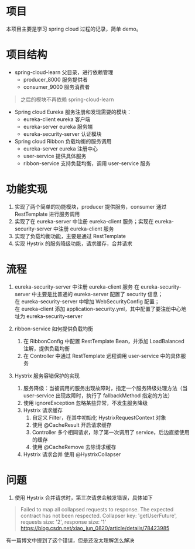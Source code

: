 # 项目
本项目主要是学习 spring cloud 过程的记录，简单 demo。

# 项目结构
 - spring-cloud-learn 父目录，进行依赖管理
    - producer_8000 服务提供者
    - consumer_9000 服务消费者
      
> 之后的模块不再依赖 spring-cloud-learn
- Spring cloud Eureka 服务注册和发现需要的模块：
   - eureka-client eureka 客户端
   - eureka-server eureka 服务端
   - eureka-security-server 认证模块  
- Spring cloud Ribbon 负载均衡的服务调用
   - eureka-server eureka 注册中心
   - user-service 提供具体服务
   - ribbon-service 支持负载均衡，调用 user-service 服务
    
# 功能实现
1. 实现了两个简单的功能模块，producer 提供服务，consumer 通过 RestTemplate 进行服务调用
2. 实现了在 eureka-server 中注册 eureka-client 服务；实现在 eureka-security-server 中注册 eureka-client 服务
3. 实现了负载均衡功能，主要是通过 RestTemplate
4. 实现 Hystrix 的服务降级功能，请求缓存，合并请求

# 流程
1. eureka-security-server 中注册 eureka-client 服务
   在 eureka-security-server 中主要是比普通的 eureka-server 配置了 security 信息；  
   在 eureka-security-server 中增加 WebSecurityConfig 配置；  
   在 eureka-client 添加 application-security.yml，其中配置了要注册中心地址为 eureka-security-server
   
2. ribbon-service 如何提供负载均衡
   1. 在 RibbonConfig 中配置 RestTemplate Bean，并添加 LoadBalanced 注解，提供负载均衡
   2. 在 Controller 中通过 RestTemplate 远程调用 user-service 中的具体服务
    
3. Hystrix 服务容错保护的实现
    1. 服务降级：当被调用的服务出现故障时，指定一个服务降级处理方法（当 user-service 出现故障时，执行了 fallbackMethod 指定的方法）
    2. 使用 ignoreException 忽略某些异常，不发生服务降级
    3. Hystrix 请求缓存
        1. 自定义 Filter，在其中初始化 HystrixRequestContext 对象
        2. 使用 @CacheResult 开启请求缓存
        3. Controller 多个相同请求，除了第一次调用了 service，后边直接使用的缓存
        4. 使用 @CacheRemove 去除请求缓存
    4. Hystrix 请求合并 使用 @HystrixCollapser
    

# 问题
1. 使用 Hystrix 合并请求时，第三次请求会触发错误，具体如下
> Failed to map all collapsed requests to response. The expected contract has not been respected. Collapser key: 'getUserFuture', requests size: '2', response size: '1'  
> https://blog.csdn.net/xiao_jun_0820/article/details/78423985

有一篇博文中提到了这个错误，但是还没太理解怎么解决